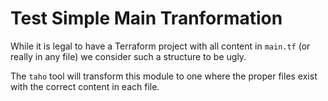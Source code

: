 # Test Simple Main Tranformation

While it is legal to have a Terraform project with all content in `main.tf` (or
really in any file) we consider such a structure to be ugly.

The `taho` tool will transform this module to one where the proper files exist
with the correct content in each file.
